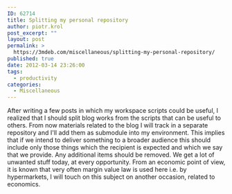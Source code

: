 ```yaml
---
ID: 62714
title: Splitting my personal repository
author: piotr.krol
post_excerpt: ""
layout: post
permalink: >
  https://3mdeb.com/miscellaneous/splitting-my-personal-repository/
published: true
date: 2012-03-14 23:26:00
tags:
  - productivity
categories:
  - Miscellaneous
---
```

After writing a few posts in which my workspace scripts could be useful, I realized that I should split blog works from the scripts that can be useful to others. From now materials related to the blog I will track in a separate repository and I'll add them as submodule into my environment. This implies that if we intend to deliver something to a broader audience this should include only those things which the recipient is expected and which we say that we provide. Any additional items should be removed. We get a lot of unwanted stuff today, at every opportunity. From an economic point of view, it is known that very often margin value law is used here i.e. by hypermarkets, I will touch on this subject on another occasion, related to economics.